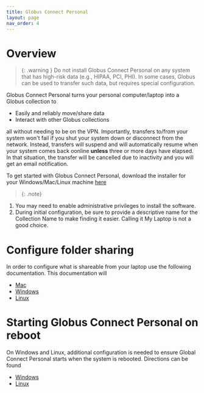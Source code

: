 ```yaml
---
title: Globus Connect Personal
layout: page
nav_order: 4
---
```


# Overview
> {: .warning }
  Do not install Globus Connect Personal on any system that has high-risk data (e.g., HIPAA, PCI, PHI).
  In some cases, Globus can be used to transfer such data, but requires special configuration.

Globus Connect Personal turns your personal computer/laptop into a Globus collection to

- Easily and reliably move/share data
- Interact with other Globus collections

all without needing to be on the VPN.  Importantly, transfers to/from your
system won't fail if you shut your system down or disconnect from the network.
Instead, transfers will suspend and will automatically resume when your system comes
back oonline **unless** three or more days have elapsed.  In that situation,
the transfer will be cancelled due to inactivity and you will get an email
notification.

To get started with Globus Connect Personal, download the installer for your Windows/Mac/Linux machine [here](https://www.globus.org/globus-connect-personal)
> {: .note}
  1. You may need to enable administrative privileges to install the software.
  2. During initial configuration, be sure to provide a descriptive name for the Collection Name to make finding it easier.  Calling it My Laptop
  is not a good choice.

# Configure folder sharing
In order to configure what is shareable from your laptop use the following documentation.
This documentation will

- [Mac](https://docs.globus.org/globus-connect-personal/install/mac/#configuration)
- [Windows](https://docs.globus.org/globus-connect-personal/install/windows/#configuration)
- [Linux](https://docs.globus.org/globus-connect-personal/install/linux/#config-paths)


# Starting Globus Connect Personal on reboot
On Windows and Linux, additional configuration is needed to ensure
Global Connect Personal starts when the system is rebooted.  Directions can be found

- [Windows](https://docs.globus.org/globus-connect-personal/install/windows/#starting_globus_connect_personal_automatically_on_reboot)
- [Linux](https://docs.globus.org/globus-connect-personal/install/linux/#running_globus_connect_personal_as_a_systemd_user_unit)